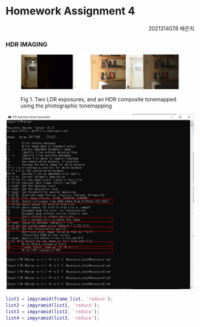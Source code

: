 # Homework Assignment 4 

<p align='right'>
  2021314078 배은지
</p>

### HDR IMAGING

<figure>
<p align='center'>
  <img src='./image/01.PNG'">
  <figcaption>Fig 1. Two LDR exposures, and an HDR composite tonemapped using the photographic tonemapping
</p>
</figure>

<p align='center'>
  <img src='./image/dcraw.png' width="500px">
</p>
                                            


```matlab
list1 = impyramid(frame_list, 'reduce');
list2 = impyramid(list1, 'reduce');
list3 = impyramid(list2, 'reduce');
list4 = impyramid(list3, 'reduce');
```

